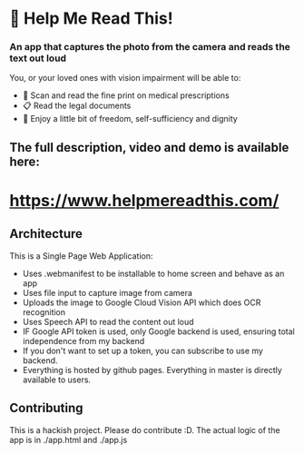 # 🧐 Help Me Read This!

### An app that captures the photo from the camera and reads the text out loud

You, or your loved ones with vision impairment will be able to:

- 💊 Scan and read the fine print on medical prescriptions
- 📋 Read the legal documents
- 🚀 Enjoy a little bit of freedom, self-sufficiency and dignity

## The full description, video and demo is available here:

# https://www.helpmereadthis.com/

## Architecture

This is a Single Page Web Application:

- Uses .webmanifest to be installable to home screen and behave as an app
- Uses file input to capture image from camera
- Uploads the image to Google Cloud Vision API which does OCR recognition
- Uses Speech API to read the content out loud
- IF Google API token is used, only Google backend is used, ensuring total independence from my backend
- If you don't want to set up a token, you can subscribe to use my backend.
- Everything is hosted by github pages. Everything in master is directly available to users.

## Contributing

This is a hackish project. Please do contribute :D. The actual logic of the app is in ./app.html and ./app.js
